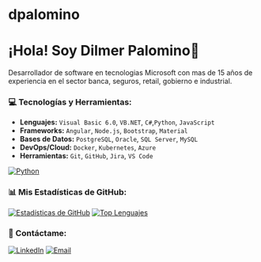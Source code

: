# dpalomino
# ¡Hola! Soy Dilmer Palomino👋
Desarrollador de software en tecnologias Microsoft con mas de 15 años de experiencia en el sector banca, seguros, retail, gobierno e industrial.
### 💻 Tecnologías y Herramientas:
* **Lenguajes:** `Visual Basic 6.0`, `VB.NET`, `C#`,`Python`, `JavaScript`
* **Frameworks:** `Angular`, `Node.js`, `Bootstrap`, `Material`
* **Bases de Datos:** `PostgreSQL`, `Oracle`, `SQL Server`, `MySQL`
* **DevOps/Cloud:** `Docker`, `Kubernetes`, `Azure`
* **Herramientas:** `Git`, `GitHub`, `Jira`, `VS Code`

[![Python](https://img.shields.io/badge/Python-3776AB?style=for-the-badge&logo=python&logoColor=white)](https://www.python.org/)
### 📊 Mis Estadísticas de GitHub:
[![Estadísticas de GitHub](https://github-readme-stats.vercel.app/api?username=DPALOMINO&show_icons=true&theme=nord)](https://github.com/anuraghazra/github-readme-stats)
[![Top Lenguajes](https://github-readme-stats.vercel.app/api/top-langs/?username=DPALOMINO&layout=compact&theme=nord)](https://github.com/anuraghazra/github-readme-stats)

### 📧 Contáctame:
[![LinkedIn](https://img.shields.io/badge/LinkedIn-0077B5?style=for-the-badge&logo=linkedin&logoColor=white)](https://www.linkedin.com/in/dilmer-palomino-40b44120/)
[![Email](https://img.shields.io/badge/Email-D14836?style=for-the-badge&logo=gmail&logoColor=white)](mailto:dilmer.palomino.pardo@gmail.com)
